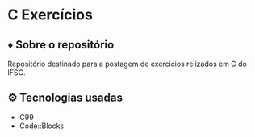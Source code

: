 # C Exercícios 

## ♦ Sobre o repositório 

Repositório destinado para a postagem de exercicios relizados em C do IFSC.

## ⚙ Tecnologias usadas

- C99
- Code::Blocks
